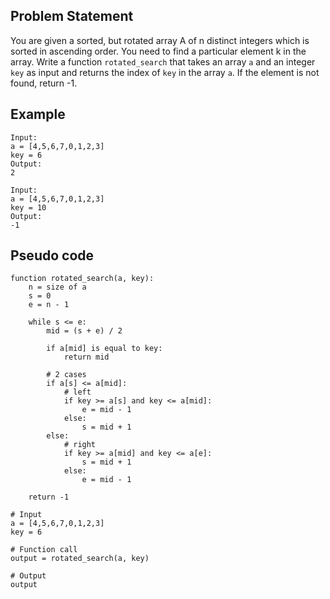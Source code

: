 ## Problem Statement
You are given a sorted, but rotated array A of n distinct integers which is sorted in ascending order. You need to find a particular element k in the array. Write a function `rotated_search` that takes an array `a` and an integer `key` as input and returns the index of `key` in the array `a`. If the element is not found, return -1.

## Example
```plaintext
Input:
a = [4,5,6,7,0,1,2,3]
key = 6
Output:
2

Input:
a = [4,5,6,7,0,1,2,3]
key = 10
Output:
-1
```

## Pseudo code
```plaintext
function rotated_search(a, key):
    n = size of a
    s = 0
    e = n - 1
    
    while s <= e:
        mid = (s + e) / 2
        
        if a[mid] is equal to key:
            return mid
        
        # 2 cases
        if a[s] <= a[mid]:
            # left
            if key >= a[s] and key <= a[mid]:
                e = mid - 1
            else:
                s = mid + 1
        else:
            # right
            if key >= a[mid] and key <= a[e]:
                s = mid + 1
            else:
                e = mid - 1
    
    return -1
    
# Input
a = [4,5,6,7,0,1,2,3]
key = 6

# Function call
output = rotated_search(a, key)

# Output
output
```